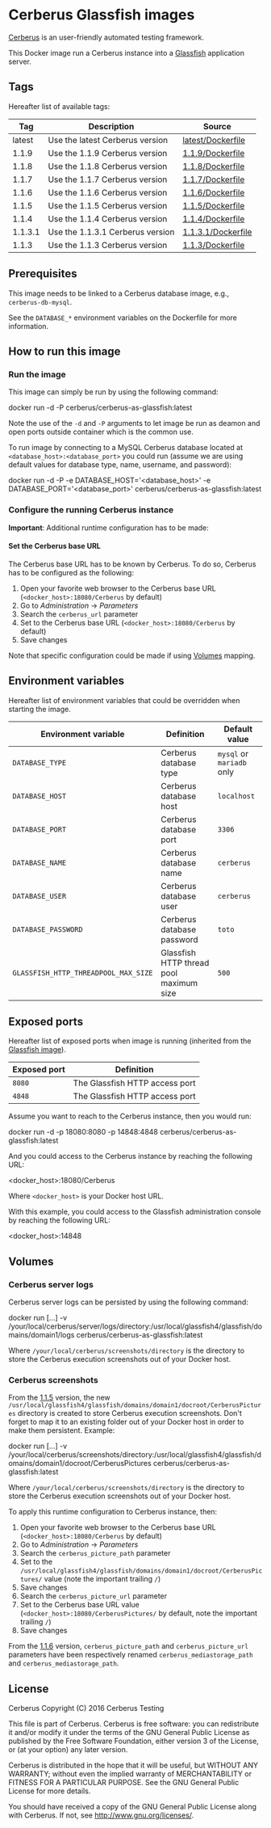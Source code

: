 # Cerberus Glassfish images

[Cerberus](http://www.cerberus-testing.org/) is an user-friendly automated testing framework.

This Docker image run a Cerberus instance into a [Glassfish](https://glassfish.java.net/) application server.

## Tags

Hereafter list of available tags:

Tag     | Description                        | Source
--------|------------------------------------|-------------------------------
latest  | Use the latest Cerberus version    | [latest/Dockerfile](https://github.com/cerberustesting/cerberus-docker/blob/master/images/cerberus-as-glassfish/1.1.9/Dockerfile)
1.1.9   | Use the 1.1.9   Cerberus version   | [1.1.9/Dockerfile](https://github.com/cerberustesting/cerberus-docker/blob/master/images/cerberus-as-glassfish/1.1.9/Dockerfile)
1.1.8   | Use the 1.1.8   Cerberus version   | [1.1.8/Dockerfile](https://github.com/cerberustesting/cerberus-docker/blob/master/images/cerberus-as-glassfish/1.1.8/Dockerfile)
1.1.7   | Use the 1.1.7   Cerberus version   | [1.1.7/Dockerfile](https://github.com/cerberustesting/cerberus-docker/blob/master/images/cerberus-as-glassfish/1.1.7/Dockerfile)
1.1.6   | Use the 1.1.6   Cerberus version   | [1.1.6/Dockerfile](https://github.com/cerberustesting/cerberus-docker/blob/master/images/cerberus-as-glassfish/1.1.6/Dockerfile)
1.1.5   | Use the 1.1.5   Cerberus version   | [1.1.5/Dockerfile](https://github.com/cerberustesting/cerberus-docker/blob/master/images/cerberus-as-glassfish/1.1.5/Dockerfile)
1.1.4   | Use the 1.1.4   Cerberus version   | [1.1.4/Dockerfile](https://github.com/cerberustesting/cerberus-docker/blob/master/images/cerberus-as-glassfish/1.1.4/Dockerfile)
1.1.3.1 | Use the 1.1.3.1 Cerberus version   | [1.1.3.1/Dockerfile](https://github.com/cerberustesting/cerberus-docker/blob/master/images/cerberus-as-glassfish/1.1.3.1/Dockerfile)
1.1.3   | Use the 1.1.3 Cerberus version     | [1.1.3/Dockerfile](https://github.com/cerberustesting/cerberus-docker/blob/master/images/cerberus-as-glassfish/1.1.3/Dockerfile)

## Prerequisites

This image needs to be linked to a Cerberus database image, e.g., `cerberus-db-mysql`.

See the `DATABASE_*` environment variables on the Dockerfile for more information.

## How to run this image

### Run the image

This image can simply be run by using the following command:

docker run -d -P cerberus/cerberus-as-glassfish:latest

Note the use of the `-d` and `-P` arguments to let image be run as deamon and open ports outside container which is the common use.

To run image by connecting to a MySQL Cerberus database located at `<database_host>:<database_port>` you could run (assume we are using default values for database type, name, username, and password):

docker run -d -P -e DATABASE_HOST='<database_host>' -e DATABASE_PORT='<database_port>' cerberus/cerberus-as-glassfish:latest

### Configure the running Cerberus instance

**Important**: Additional runtime configuration has to be made:

#### Set the Cerberus base URL

The Cerberus base URL has to be known by Cerberus. To do so, Cerberus has to be configured as the following:

1. Open your favorite web browser to the Cerberus base URL (`<docker_host>:18080/Cerberus` by default)
2. Go to _Administration_ -> _Parameters_
3. Search the `cerberus_url` parameter
4. Set to the Cerberus base URL (`<docker_host>:18080/Cerberus` by default)
5. Save changes 

Note that specific configuration could be made if using [Volumes](#volumes) mapping.

## Environment variables

Hereafter list of environment variables that could be overridden when starting the image.

Environment variable                    | Definition                                | Default value
----------------------------------------|-------------------------------------------|--------------------------
`DATABASE_TYPE`                         | Cerberus database type                    | `mysql` or `mariadb` only
`DATABASE_HOST`                         | Cerberus database host                    | `localhost`
`DATABASE_PORT`                         | Cerberus database port                    | `3306`
`DATABASE_NAME`                         | Cerberus database name                    | `cerberus`
`DATABASE_USER`                         | Cerberus database user                    | `cerberus`
`DATABASE_PASSWORD`                     | Cerberus database password                | `toto`
`GLASSFISH_HTTP_THREADPOOL_MAX_SIZE`    | Glassfish HTTP thread pool maximum size   | `500`

## Exposed ports

Hereafter list of exposed ports when image is running (inherited from the [Glassfish image](https://hub.docker.com/_/glassfish/)).

Exposed port            | Definition
------------------------|---------------------------------------------------------
`8080`                  | The Glassfish HTTP access port
`4848`                  | The Glassfish HTTP access port

Assume you want to reach to the Cerberus instance, then you would run:

docker run -d -p 18080:8080 -p 14848:4848 cerberus/cerberus-as-glassfish:latest

And you could access to the Cerberus instance by reaching the following URL:

<docker_host>:18080/Cerberus

Where `<docker_host>` is your Docker host URL.

With this example, you could access to the Glassfish administration console by reaching the following URL:

<docker_host>:14848

## Volumes

### Cerberus server logs

Cerberus server logs can be persisted by using the following command:

docker run [...] -v /your/local/cerberus/server/logs/directory:/usr/local/glassfish4/glassfish/domains/domain1/logs cerberus/cerberus-as-glassfish:latest

Where `/your/local/cerberus/screenshots/directory` is the directory to store the Cerberus execution screenshots out of your Docker host.

### Cerberus screenshots

From the [1.1.5](https://github.com/cerberustesting/cerberus-docker/blob/master/images/cerberus-as-glassfish/1.1.5/Dockerfile) version, the new `/usr/local/glassfish4/glassfish/domains/domain1/docroot/CerberusPictures` directory is created to store Cerberus execution screenshots.
Don't forget to map it to an existing folder out of your Docker host in order to make them persistent. Example:

docker run [...] -v /your/local/cerberus/screenshots/directory:/usr/local/glassfish4/glassfish/domains/domain1/docroot/CerberusPictures cerberus/cerberus-as-glassfish:latest

Where `/your/local/cerberus/screenshots/directory` is the directory to store the Cerberus execution screenshots out of your Docker host.

To apply this runtime configuration to Cerberus instance, then:

1. Open your favorite web browser to the Cerberus base URL (`<docker_host>:18080/Cerberus` by default)
2. Go to _Administration_ -> _Parameters_
3. Search the `cerberus_picture_path` parameter
4. Set to the `/usr/local/glassfish4/glassfish/domains/domain1/docroot/CerberusPictures/` value (note the important trailing `/`)
5. Save changes
3. Search the `cerberus_picture_url` parameter
4. Set to the Cerberus base URL value (`<docker_host>:18080/CerberusPictures/` by default, note the important trailing `/`)
5. Save changes

From the [1.1.6](https://github.com/cerberustesting/cerberus-docker/blob/master/images/cerberus-as-glassfish/1.1.6/Dockerfile) version, `cerberus_picture_path` and `cerberus_picture_url` parameters have been respectively renamed `cerberus_mediastorage_path` and `cerberus_mediastorage_path`.

## License

Cerberus Copyright (C) 2016 Cerberus Testing

This file is part of Cerberus.
Cerberus is free software: you can redistribute it and/or modify
it under the terms of the GNU General Public License as published by
the Free Software Foundation, either version 3 of the License, or
(at your option) any later version.

Cerberus is distributed in the hope that it will be useful,
but WITHOUT ANY WARRANTY; without even the implied warranty of
MERCHANTABILITY or FITNESS FOR A PARTICULAR PURPOSE.  See the
GNU General Public License for more details.

You should have received a copy of the GNU General Public License
along with Cerberus.  If not, see <http://www.gnu.org/licenses/>.